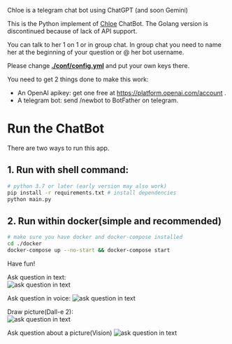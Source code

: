 Chloe is a telegram chat bot using ChatGPT (and soon Gemini)

This is the Python implement of [Chloe](https://github.com/DiamondGo/chloe) ChatBot. The Golang version is discontinued because of lack of API support.

You can talk to her 1 on 1 or in group chat. In group chat you need to name her at the beginning of your question or @ her bot username.

Please change __[./conf/config.yml](https://github.com/DiamondGo/chloe-py/blob/main/conf/config.yml)__ and put your own keys there.

You need to get 2 things done to make this work:
* An OpenAI apikey: get one free at https://platform.openai.com/account .
* A telegram bot: send /newbot to BotFather on telegram.

# Run the ChatBot

There are two ways to run this app.

## 1. Run with shell command:
```bash
# python 3.7 or later (early version may also work)
pip install -r requirements.txt # install dependencies
python main.py
```

## 2. Run within docker(simple and recommended)
```bash
# make sure you have docker and docker-compose installed
cd ./docker
docker-compose up --no-start && docker-compose start
```
  
Have fun!

Ask question in text:  
![ask question in text](https://github.com/DiamondGo/blob/blob/chloe/ask_code.jpg?raw=true)

Ask question in voice:
![ask question in text](https://github.com/DiamondGo/blob/blob/chloe/tts.jpg?raw=true)

Draw picture(Dall-e 2):  
![ask question in text](https://github.com/DiamondGo/blob/blob/chloe/draw_pic.jpg?raw=true)

Ask question about a picture(Vision)
![ask question in text](https://github.com/DiamondGo/blob/blob/chloe/drug_question.png?raw=true)